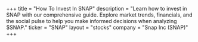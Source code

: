 +++
title = "How To Invest In SNAP"
description = "Learn how to invest in SNAP with our comprehensive guide. Explore market trends, financials, and the social pulse to help you make informed decisions when analyzing $SNAP."
ticker = "SNAP"
layout = "stocks"
company = "Snap Inc (SNAP)"
+++

